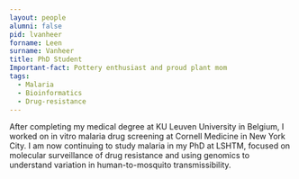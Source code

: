 ```yaml
---
layout: people
alumni: false
pid: lvanheer
forname: Leen
surname: Vanheer
title: PhD Student
Important-fact: Pottery enthusiast and proud plant mom
tags:
  - Malaria
  - Bioinformatics
  - Drug-resistance
---
```


After completing my medical degree at KU Leuven University in Belgium, I worked on in vitro malaria drug screening at Cornell Medicine in New York City. I am now continuing to study malaria in my PhD at LSHTM, focused on molecular surveillance of drug resistance and using genomics to understand variation in human-to-mosquito transmissibility.
